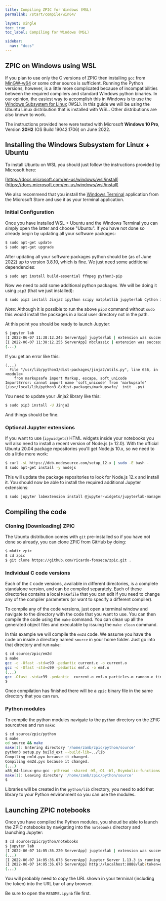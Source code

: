 ```yaml
---
title: Compiling ZPIC for Windows (MSL)
permalink: /start/compile/win64/

layout: single
toc: true
toc_label: Compiling for Windows (MSL)

sidebar:
  nav: "docs"
---
```


## ZPIC on Windows using WSL

If you plan to use only the C versions of ZPIC then installing `gcc` from [MinGW-w64](https://www.mingw-w64.org) or some other source is sufficient. Running the Python versions, however, is a little more complicated because of incompatibilities between the required compilers and standard Windows python binaries. In our opinion, the easiest way to accomplish this in Windows is to use the [Windows Subsystem for Linux](https://docs.microsoft.com/en-us/windows/wsl/about) (WSL). In this guide we will be using the Ubuntu Linux distribution that is installed with WSL. Other distributions are also known to work.

The instructions provided here were tested with Microsoft __Windows 10 Pro__, Version __20H2__ (OS Build 19042.1706) on June 2022.

## Installing the Windows Subsystem for Linux + Ubuntu

To install Ubuntu on WSL you should just follow the instructions provided by Microsoft here:

[https://docs.microsoft.com/en-us/windows/wsl/install](https://docs.microsoft.com/en-us/windows/wsl/install)

We also recommend that you install the [Windows Terminal](https://apps.microsoft.com/store/detail/windows-terminal/9N0DX20HK701) application from the Microsoft Store and use it as your terminal application.

### Initial Configuration

Once you have installed WSL + Ubuntu and the Windows Terminal you can simply open the latter and choose "Ubuntu". If you have not done so already begin by updating all your software packages:

```bash
$ sudo apt-get update
$ sudo apt-get upgrade
```

After updating all your software packages python should be (as of June 2022) up to version 3.8.10, which is fine. We just need some additional dependencies:

```bash
$ sudo apt install build-essential ffmpeg python3-pip
```

Now we need to add some additional python packages. We will be doing it using `pip3` (that we just installed):

```bash
$ sudo pip3 install Jinja2 ipython scipy matplotlib jupyterlab Cython ipympl
```

_Note_: Although it is possible to run the above `pip3` command without `sudo` this would install the packages in a local user directory not in the path.

At this point you should be ready to launch Jupyter:

```bash
$ jupyter lab
[I 2022-06-07 11:38:12.245 ServerApp] jupyterlab | extension was successfully linked.
[I 2022-06-07 11:38:12.255 ServerApp] nbclassic | extension was successfully linked.
(...)
```

If you get an error like this:

```text
(...)
  File "/usr/lib/python3/dist-packages/jinja2/utils.py", line 656, in <module>
    from markupsafe import Markup, escape, soft_unicode
ImportError: cannot import name 'soft_unicode' from 'markupsafe' (/usr/local/lib/python3.8/dist-packages/markupsafe/__init__.py)
```

You need to update your Jinja2 library like this:

```bash
$ sudo pip3 install -U Jinja2
```

And things should be fine.

### Optional Jupyter extensions

If you want to use (`ipywidgets`) HTML widgets inside your notebooks you will also need to install a recent version of Node.js (≥ 12.0). With the official Ubuntu 20.04 package repositories you'll get Node.js 10.x, so we need to do a little more work:

```bash
$ curl -sL https://deb.nodesource.com/setup_12.x | sudo -E bash -
$ sudo apt-get install -y nodejs
```

This will update the package repositories to look for Node.js 12.x and install it. You should now be able to install the required additional Jupyter extensions:

```bash
$ sudo jupyter labextension install @jupyter-widgets/jupyterlab-manager jupyter-matplotlib
```

## Compiling the code

### Cloning (Downloading) ZPIC

The Ubuntu distribution comes with `git` pre-installed so if you have not done so already, you can clone ZPIC from GitHub by doing:

```bash
$ mkdir zpic
$ cd zpic
$ git clone https://github.com/ricardo-fonseca/zpic.git .
```

### Individual C code versions

Each of the `C` code versions, available in different directories, is a complete standalone version, and can be compiled separately. Each of these directories contains a local `Makefile` that you can edit if you need to change any of the compiler parameters (or want to specify a different compiler).

To compile any of the code versions, just open a terminal window and navigate to the directory with the code that you want to use. You can then compile the code using the `make` command. You can clean up all the generated object files and executable by issuing the `make clean` command.

In this example we will compile the `em2d` code. We assume you have the code on inside a directory named `source` in your home folder. Just go into that directory and run `make`:

```bash
$ cd source/zpic/em2d
$ make
gcc -c -Ofast -std=c99 -pedantic current.c -o current.o
gcc -c -Ofast -std=c99 -pedantic emf.c -o emf.o
(...)
gcc -Ofast -std=c99 -pedantic  current.o emf.o particles.o random.o timer.o main.o simulation.o zdf.o -o zpic
$ 
```

Once compilation has finished there will be a `zpic` binary file in the same directory that you can run.

### Python modules

To compile the python modules navigate to the `python` directory on the ZPIC sourcetree and run `make`:

```bash
$ cd source/zpic/python
$ make
cd source && make
make[1]: Entering directory '/home/zamb/zpic/python/source'
python3 setup.py build_ext --build-lib=../lib
Compiling em1d.pyx because it changed.
Compiling em2d.pyx because it changed.
(...)
x86_64-linux-gnu-gcc -pthread -shared -Wl,-O1 -Wl,-Bsymbolic-functions -Wl,-Bsymbolic-functions -Wl,-z,relro -g -fwrapv -O2 -Wl,-Bsymbolic-functions -Wl,-z,relro -g -fwrapv -O2 -g -fstack-protector-strong -Wformat -Werror=format-security -Wdate-time -D_FORTIFY_SOURCE=2 build/temp.linux-x86_64-3.8/em2ds.o build/temp.linux-x86_64-3.8/home/zamb/zpic/em2ds/charge.o build/temp.linux-x86_64-3.8/home/zamb/zpic/em2ds/current.o build/temp.linux-x86_64-3.8/home/zamb/zpic/em2ds/emf.o build/temp.linux-x86_64-3.8/home/zamb/zpic/em2ds/fft.o build/temp.linux-x86_64-3.8/home/zamb/zpic/em2ds/filter.o build/temp.linux-x86_64-3.8/home/zamb/zpic/em2ds/grid2d.o build/temp.linux-x86_64-3.8/home/zamb/zpic/em2ds/particles.o build/temp.linux-x86_64-3.8/home/zamb/zpic/em2ds/random.o build/temp.linux-x86_64-3.8/home/zamb/zpic/em2ds/simulation.o build/temp.linux-x86_64-3.8/home/zamb/zpic/em2ds/timer.o build/temp.linux-x86_64-3.8/home/zamb/zpic/em2ds/zdf.o -o ../lib/em2ds.cpython-38-x86_64-linux-gnu.so
make[1]: Leaving directory '/home/zamb/zpic/python/source'
$ 
```

Libraries will be created in the `python/lib` directory, you need to add that library to your Python environment so you can use the modules.

## Launching ZPIC notebooks

Once you have compiled the Python modules, you shoud be able to launch the ZPIC notebooks by navigating into the `notebooks` directory and launching Jupyter:

```bash
$ cd source/zpic/python/notebooks
$ jupyter lab
[I 2022-06-07 14:05:36.220 ServerApp] jupyterlab | extension was successfully linked.
(...)
[I 2022-06-07 14:05:36.673 ServerApp] Jupyter Server 1.13.3 is running at:
[I 2022-06-07 14:05:36.673 ServerApp] http://localhost:8888/lab?token=a13a9886d3948335ac4a920cdbd24d9c498d9b9f493c700a
(...)
```

You will probably need to copy the URL shown in your terminal (including the token) into the URL bar of any browser.

Be sure to open the `README.ipynb` file first.
